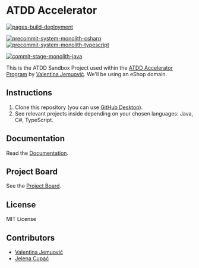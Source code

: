 # ATDD Accelerator

[![pages-build-deployment](https://github.com/optivem/atdd-accelerator/actions/workflows/pages/pages-build-deployment/badge.svg)](https://github.com/optivem/atdd-accelerator/actions/workflows/pages/pages-build-deployment)


[![precommit-system-monolith-csharp](https://github.com/optivem/atdd-accelerator/actions/workflows/precommit-system-monolith-csharp.yml/badge.svg)](https://github.com/optivem/atdd-accelerator/actions/workflows/precommit-system-monolith-csharp.yml)
[![precommit-system-monolith-typescript](https://github.com/optivem/atdd-accelerator/actions/workflows/precommit-system-monolith-typescript.yml/badge.svg)](https://github.com/optivem/atdd-accelerator/actions/workflows/precommit-system-monolith-typescript.yml)

[![commit-stage-monolith-java](https://github.com/optivem/atdd-accelerator/actions/workflows/commit-stage-monolith-java.yml/badge.svg)](https://github.com/optivem/atdd-accelerator/actions/workflows/commit-stage-monolith-java.yml)


This is the ATDD Sandbox Project used within the [ATDD Accelerator Program](https://atdd-accelerator.optivem.com/) by [Valentina Jemuović](https://www.linkedin.com/in/valentinajemuovic/). We'll be using an eShop domain.

## Instructions

1. Clone this repository (you can use [GitHub Desktop](https://desktop.github.com/download/)).
2. See relevant projects inside depending on your chosen languages: Java, C#, TypeScript.

## Documentation

Read the [Documentation](https://optivem.github.io/atdd-accelerator/).

## Project Board

See the [Project Board](https://github.com/orgs/optivem/projects/3/views/1).

## License

MIT License

## Contributors

- [Valentina Jemuović](https://www.linkedin.com/in/valentinajemuovic/)
- [Jelena Cupać](https://www.linkedin.com/in/jelenacupac/)
